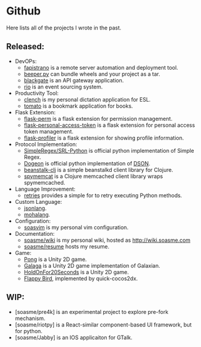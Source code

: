 # Github

Here lists all of the projects I wrote in the past.

## Released:

- DevOPs:
    - [fapistrano](https://github.com/liwushuo/fapistrano) is a remote server automation
      and deployment tool.
    - [beeper.py](https://github.com/soasme/beeper.py) can bundle wheels and your project
      as a tar.
    - [blackgate](https://github.com/soasme/blackgate) is an API gateway application.
    - [rio](https://github.com/soasme/rio) is an event sourcing system.
- Productivity Tool:
    - [clench](https://github.com/soasme/clench) is my personal dictation application for ESL.
    - [tomato](https://github.com/soasme/tomato) is a bookmark application for books.
- Flask Extension:
    - [flask-perm](https://github.com/soasme/flask-perm) is a flask extension for permission
      management.
    - [flask-personal-access-token](https://github.com/soasme/flask-personal-access-token) is
      a flask extension for personal access token management.
    - [flask-profiler](https://github.com/soasme/flask-profiler) is a flask extension for
      showing profile information.
- Protocol Implementation:
    - [SimpleRegex/SRL-Python](https://github.com/SimpleRegex/SRL-Python) is official
      python implementation of Simple Regex.
    - [Dogeon](https://github.com/soasme/dogeon) is official python implementation of
      [DSON](https://vpzomtrrfrt.github.io/DSON/).
    - [beanstalk-clj](https://github.com/soasme/beanstalk-clj) is a simple beanstalkd
      client library for Clojure.
    - [spymemcat](https://github.com/soasme/spymemcat) is a Clojure memcached client
      library wraps spymemcached.
- Language Improvement:
    - [retries](https://github.com/soasme/retries) provides a simple for to retry executing
      Python methods.
- Custom Language:
    - [jsonlang](https://github.com/soasme/jsonlang).
    - [mohalang](https://github.com/mohalang/moha).
- Configuration:
    - [soasvim](https://github.com/soasme/soasvim) is my personal vim configuration.
- Documentation:
    - [soasme/wiki](https://github.com/soasme/wiki) is my personal wiki, hosted as
      http://wiki.soasme.com
    - [soasme/resume](https://github.com/soasme/resume) hosts my resume.
- Game:
    - [Pong](https://github.com/soasme/Pong) is a Unity 2D game.
    - [Galaga](https://github.com/soasme/Galaga) is a Unity 2D game implementation of Galaxian.
    - [HoldOnFor20Seconds](https://github.com/soasme/HoldOnFor20Seconds) is a Unity 2D game.
    - [Flappy Bird](https://github.com/soasme/FlappyBird), implemented by quick-cocos2dx.

## WIP:

- [soasme/pre4k] is an experimental project to explore pre-fork mechanism.
- [soasme/riotpy] is a React-similar component-based UI framework, but for python.
- [soasme/Jabby] is an IOS applicaiton for GTalk.
